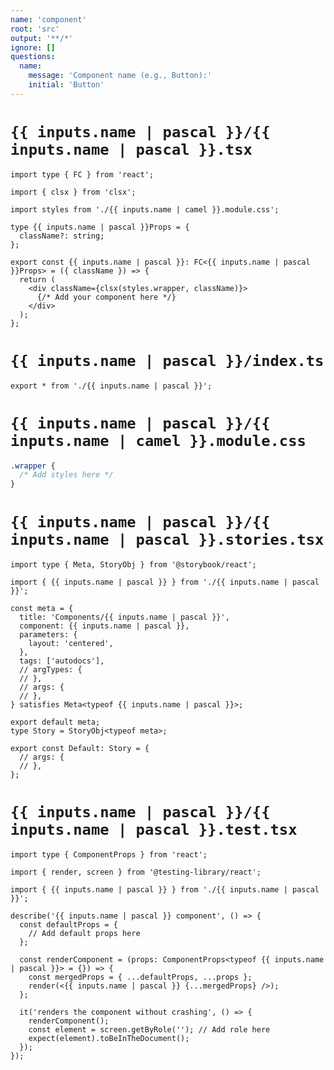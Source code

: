 ```yaml
---
name: 'component'
root: 'src'
output: '**/*'
ignore: []
questions:
  name:
    message: 'Component name (e.g., Button):'
    initial: 'Button'
---
```


# `{{ inputs.name | pascal }}/{{ inputs.name | pascal }}.tsx`

```tsx
import type { FC } from 'react';

import { clsx } from 'clsx';

import styles from './{{ inputs.name | camel }}.module.css';

type {{ inputs.name | pascal }}Props = {
  className?: string;
};

export const {{ inputs.name | pascal }}: FC<{{ inputs.name | pascal }}Props> = ({ className }) => {
  return (
    <div className={clsx(styles.wrapper, className)}>
      {/* Add your component here */}
    </div>
  );
};
```

# `{{ inputs.name | pascal }}/index.ts`

```tsx
export * from './{{ inputs.name | pascal }}';
```

# `{{ inputs.name | pascal }}/{{ inputs.name | camel }}.module.css`

```css
.wrapper {
  /* Add styles here */
}
```

# `{{ inputs.name | pascal }}/{{ inputs.name | pascal }}.stories.tsx`

```tsx
import type { Meta, StoryObj } from '@storybook/react';

import { {{ inputs.name | pascal }} } from './{{ inputs.name | pascal }}';

const meta = {
  title: 'Components/{{ inputs.name | pascal }}',
  component: {{ inputs.name | pascal }},
  parameters: {
    layout: 'centered',
  },
  tags: ['autodocs'],
  // argTypes: {
  // },
  // args: {
  // },
} satisfies Meta<typeof {{ inputs.name | pascal }}>;

export default meta;
type Story = StoryObj<typeof meta>;

export const Default: Story = {
  // args: {
  // },
};
```

# `{{ inputs.name | pascal }}/{{ inputs.name | pascal }}.test.tsx`

```tsx
import type { ComponentProps } from 'react';

import { render, screen } from '@testing-library/react';

import { {{ inputs.name | pascal }} } from './{{ inputs.name | pascal }}';

describe('{{ inputs.name | pascal }} component', () => {
  const defaultProps = {
    // Add default props here
  };

  const renderComponent = (props: ComponentProps<typeof {{ inputs.name | pascal }}> = {}) => {
    const mergedProps = { ...defaultProps, ...props };
    render(<{{ inputs.name | pascal }} {...mergedProps} />);
  };

  it('renders the component without crashing', () => {
    renderComponent();
    const element = screen.getByRole(''); // Add role here
    expect(element).toBeInTheDocument();
  });
});
```
